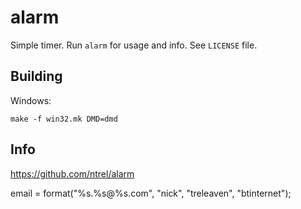 alarm
=====
Simple timer.
Run `alarm` for usage and info.
See `LICENSE` file.

Building
--------
Windows:

    make -f win32.mk DMD=dmd

Info
----
https://github.com/ntrel/alarm

email = format("%s.%s@%s.com", "nick", "treleaven", "btinternet");
